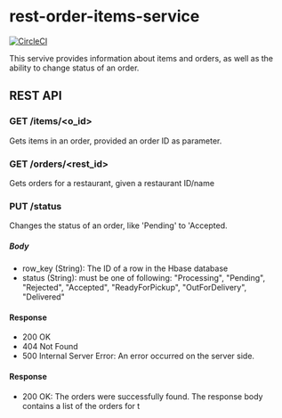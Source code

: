 # rest-order-items-service

[![CircleCI](https://dl.circleci.com/status-badge/img/gh/f2js/rest-order-items-service/tree/main.svg?style=svg)](https://dl.circleci.com/status-badge/redirect/gh/f2js/rest-order-items-service/tree/main)


This servive provides information about items and orders, as well as the ability to change status of an order.

## REST API
### GET /items/<o_id>
Gets items in an order, provided an order ID as parameter.

### GET /orders/<rest_id>
Gets orders for a restaurant, given a restaurant ID/name

### PUT /status
Changes the status of an order, like 'Pending' to 'Accepted.

##### Body
- row_key (String): The ID of a row in the Hbase database 
- status (String): must be one of following: "Processing", "Pending", "Rejected", "Accepted", "ReadyForPickup", "OutForDelivery", "Delivered"


 #### Response
 - 200 OK
 - 404 Not Found
 - 500 Internal Server Error: An error occurred on the server side.

#### Response
- 200 OK: The orders were successfully found. The response body contains a list of the orders for t
